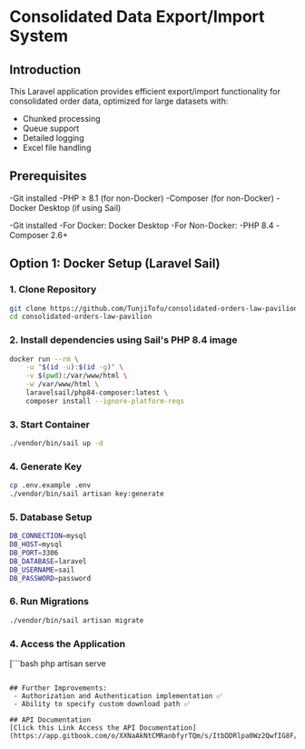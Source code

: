 # Consolidated Data Export/Import System

## Introduction
This Laravel application provides efficient export/import functionality for consolidated order data, optimized for large datasets with:
- Chunked processing
- Queue support
- Detailed logging
- Excel file handling

## Prerequisites
-Git installed
-PHP ≥ 8.1 (for non-Docker)
-Composer (for non-Docker)
-Docker Desktop (if using Sail)

-Git installed
-For Docker: Docker Desktop
-For Non-Docker:
    -PHP 8.4
    -Composer 2.6+

## Option 1: Docker Setup (Laravel Sail)

### 1. Clone Repository
```bash
git clone https://github.com/TunjiTofu/consolidated-orders-law-pavilion.git
cd consolidated-orders-law-pavilion
```

### 2. Install dependencies using Sail's PHP 8.4 image
```bash
docker run --rm \
    -u "$(id -u):$(id -g)" \
    -v $(pwd):/var/www/html \
    -w /var/www/html \
    laravelsail/php84-composer:latest \
    composer install --ignore-platform-reqs
```

### 3. Start Container
```bash
./vendor/bin/sail up -d
```

### 4. Generate Key
```bash
cp .env.example .env
./vendor/bin/sail artisan key:generate
```

### 5. Database Setup
```bash
DB_CONNECTION=mysql
DB_HOST=mysql
DB_PORT=3306
DB_DATABASE=laravel
DB_USERNAME=sail
DB_PASSWORD=password

```

### 6. Run Migrations
```bash
./vendor/bin/sail artisan migrate
```

### 4. Access the Application
[```bash
php artisan serve
```](http://localhost)

## Further Improvements:
 - Authorization and Authentication implementation ✅
 - Ability to specify custom download path ✅

## API Documentation
[Click this Link Access the API Documentation](https://app.gitbook.com/o/XXNaAkNtCMRanbfyrTQm/s/ItbDDRlpa0Wz2QwfIG8F/~/changes/gruTgx99ts0O1WV5Af8O/)

